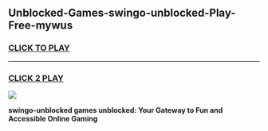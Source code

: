 
## Unblocked-Games-swingo-unblocked-Play-Free-mywus
<h3>
<a href="https://premium76.site?title=swingo-unblocked&ref=19M">CLICK TO PLAY</a></h3>
<hr>

<h3>
<a href="https://premium76.site?title=swingo-unblocked&ref=19M">CLICK 2 PLAY</a>
  
</h3>

<a href="https://premium76.site?title=swingo-unblocked&ref=19M"><img src="https://clearcache.store/games.png"></a>


**swingo-unblocked games unblocked: Your Gateway to Fun and Accessible Online Gaming**
